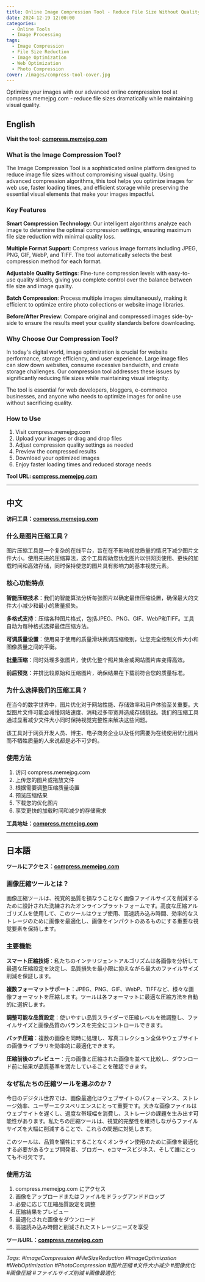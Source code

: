 ```yaml
---
title: Online Image Compression Tool - Reduce File Size Without Quality Loss
date: 2024-12-19 12:00:00
categories:
  - Online Tools
  - Image Processing
tags:
  - Image Compression
  - File Size Reduction
  - Image Optimization
  - Web Optimization
  - Photo Compression
cover: /images/compress-tool-cover.jpg
---
```


Optimize your images with our advanced online compression tool at compress.memejpg.com - reduce file sizes dramatically while maintaining visual quality.

<!-- more -->

## English

**Visit the tool: [compress.memejpg.com](https://compress.memejpg.com)**

### What is the Image Compression Tool?

The Image Compression Tool is a sophisticated online platform designed to reduce image file sizes without compromising visual quality. Using advanced compression algorithms, this tool helps you optimize images for web use, faster loading times, and efficient storage while preserving the essential visual elements that make your images impactful.

### Key Features

**Smart Compression Technology**: Our intelligent algorithms analyze each image to determine the optimal compression settings, ensuring maximum file size reduction with minimal quality loss.

**Multiple Format Support**: Compress various image formats including JPEG, PNG, GIF, WebP, and TIFF. The tool automatically selects the best compression method for each format.

**Adjustable Quality Settings**: Fine-tune compression levels with easy-to-use quality sliders, giving you complete control over the balance between file size and image quality.

**Batch Compression**: Process multiple images simultaneously, making it efficient to optimize entire photo collections or website image libraries.

**Before/After Preview**: Compare original and compressed images side-by-side to ensure the results meet your quality standards before downloading.

### Why Choose Our Compression Tool?

In today's digital world, image optimization is crucial for website performance, storage efficiency, and user experience. Large image files can slow down websites, consume excessive bandwidth, and create storage challenges. Our compression tool addresses these issues by significantly reducing file sizes while maintaining visual integrity.

The tool is essential for web developers, bloggers, e-commerce businesses, and anyone who needs to optimize images for online use without sacrificing quality.

### How to Use

1. Visit compress.memejpg.com
2. Upload your images or drag and drop files
3. Adjust compression quality settings as needed
4. Preview the compressed results
5. Download your optimized images
6. Enjoy faster loading times and reduced storage needs

**Tool URL: [compress.memejpg.com](https://compress.memejpg.com)**

---

## 中文

**访问工具：[compress.memejpg.com](https://compress.memejpg.com)**

### 什么是图片压缩工具？

图片压缩工具是一个复杂的在线平台，旨在在不影响视觉质量的情况下减少图片文件大小。使用先进的压缩算法，这个工具帮助您优化图片以供网页使用、更快的加载时间和高效存储，同时保持使您的图片具有影响力的基本视觉元素。

### 核心功能特点

**智能压缩技术**：我们的智能算法分析每张图片以确定最佳压缩设置，确保最大的文件大小减少和最小的质量损失。

**多格式支持**：压缩各种图片格式，包括JPEG、PNG、GIF、WebP和TIFF。工具自动为每种格式选择最佳压缩方法。

**可调质量设置**：使用易于使用的质量滑块微调压缩级别，让您完全控制文件大小和图像质量之间的平衡。

**批量压缩**：同时处理多张图片，使优化整个照片集合或网站图片库变得高效。

**前后预览**：并排比较原始和压缩图片，确保结果在下载前符合您的质量标准。

### 为什么选择我们的压缩工具？

在当今的数字世界中，图片优化对于网站性能、存储效率和用户体验至关重要。大型图片文件可能会减慢网站速度、消耗过多带宽并造成存储挑战。我们的压缩工具通过显著减少文件大小同时保持视觉完整性来解决这些问题。

该工具对于网页开发人员、博主、电子商务企业以及任何需要为在线使用优化图片而不牺牲质量的人来说都是必不可少的。

### 使用方法

1. 访问 compress.memejpg.com
2. 上传您的图片或拖放文件
3. 根据需要调整压缩质量设置
4. 预览压缩结果
5. 下载您的优化图片
6. 享受更快的加载时间和减少的存储需求

**工具地址：[compress.memejpg.com](https://compress.memejpg.com)**

---

## 日本語

**ツールにアクセス：[compress.memejpg.com](https://compress.memejpg.com)**

### 画像圧縮ツールとは？

画像圧縮ツールは、視覚的品質を損なうことなく画像ファイルサイズを削減するために設計された洗練されたオンラインプラットフォームです。高度な圧縮アルゴリズムを使用して、このツールはウェブ使用、高速読み込み時間、効率的なストレージのために画像を最適化し、画像をインパクトのあるものにする重要な視覚要素を保持します。

### 主要機能

**スマート圧縮技術**：私たちのインテリジェントアルゴリズムは各画像を分析して最適な圧縮設定を決定し、品質損失を最小限に抑えながら最大のファイルサイズ削減を保証します。

**複数フォーマットサポート**：JPEG、PNG、GIF、WebP、TIFFなど、様々な画像フォーマットを圧縮します。ツールは各フォーマットに最適な圧縮方法を自動的に選択します。

**調整可能な品質設定**：使いやすい品質スライダーで圧縮レベルを微調整し、ファイルサイズと画像品質のバランスを完全にコントロールできます。

**バッチ圧縮**：複数の画像を同時に処理し、写真コレクション全体やウェブサイトの画像ライブラリを効率的に最適化できます。

**圧縮前後のプレビュー**：元の画像と圧縮された画像を並べて比較し、ダウンロード前に結果が品質基準を満たしていることを確認できます。

### なぜ私たちの圧縮ツールを選ぶのか？

今日のデジタル世界では、画像最適化はウェブサイトのパフォーマンス、ストレージ効率、ユーザーエクスペリエンスにとって重要です。大きな画像ファイルはウェブサイトを遅くし、過度な帯域幅を消費し、ストレージの課題を生み出す可能性があります。私たちの圧縮ツールは、視覚的完整性を維持しながらファイルサイズを大幅に削減することで、これらの問題に対処します。

このツールは、品質を犠牲にすることなくオンライン使用のために画像を最適化する必要があるウェブ開発者、ブロガー、eコマースビジネス、そして誰にとっても不可欠です。

### 使用方法

1. compress.memejpg.com にアクセス
2. 画像をアップロードまたはファイルをドラッグアンドドロップ
3. 必要に応じて圧縮品質設定を調整
4. 圧縮結果をプレビュー
5. 最適化された画像をダウンロード
6. 高速読み込み時間と削減されたストレージニーズを享受

**ツールURL：[compress.memejpg.com](https://compress.memejpg.com)**

---

*Tags: #ImageCompression #FileSizeReduction #ImageOptimization #WebOptimization #PhotoCompression #图片压缩 #文件大小减少 #图像优化 #画像圧縮 #ファイルサイズ削減 #画像最適化*
